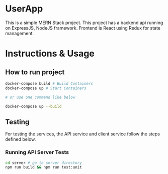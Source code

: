 # UserApp

This is a simple MERN Stack project. This project has a backend api running on ExpressJS, NodeJS framework. Frontend is React using Redux for state management.

# Instructions & Usage

## How to run project

```sh
docker-compose build # Build Containers
docker-compose up # Start Containers

# or use one command like below

docker-compose up --build
```

## Testing 

For testing the services, the API service and client service follow the steps defined below.

### Running API Server Tests

```sh
cd server # go to server directory
npm run build && npm run test:unit
```